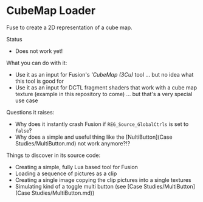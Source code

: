 # CubeMap Loader

Fuse to create a 2D representation of a cube map.

Status
- Does not work yet!

What you can do with it:
- Use it as an input for Fusion's *'CubeMap (3Cu)* tool ... but no idea what this tool is good for
- Use it as an input for DCTL fragment shaders that work with a cube map texture (example in this repository to come) ... but that's a very special use case

Questions it raises:
- Why does it instantly crash Fusion if `REG_Source_GlobalCtrls` is set to `false`?
- Why does a simple and useful thing like the [NultiButton](Case Studies/MultiButton.md) not work anymore?!?

Things to discover in its source code:
- Creating a simple, fully Lua based tool for Fusion
- Loading a sequence of pictures as a clip
- Creating a single image copying the clip pictures into a single textures
- Simulating kind of a toggle multi button (see [Case Studies/MultiButton](Case Studies/MultiButton.md))
